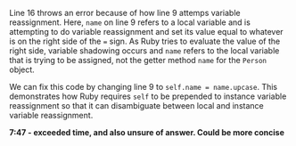 Line 16 throws an error because of how line 9 attemps variable reassignment. Here, `name` on line 9 refers to a local variable and is attempting to do variable reassignment and set its value equal to whatever is on the right side of the `=` sign. As Ruby tries to evaluate the value of the right side, variable shadowing occurs and `name` refers to the local variable that is trying to be assigned, not the getter method `name` for the `Person` object. 

We can fix this code by changing line 9 to `self.name = name.upcase`. This demonstrates how Ruby requires `self` to be prepended to instance variable reassignment so that it can disambiguate between local and instance variable reassignment.

**7:47 - exceeded time, and also unsure of answer. Could be more concise**